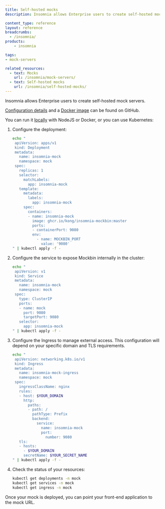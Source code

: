 ```yaml
---
title: Self-hosted mocks
description: Insomnia allows Enterprise users to create self-hosted mock servers.

content_type: reference
layout: reference
breadcrumbs: 
  - /insomnia/
products:
    - insomnia

tags:
- mock-servers

related_resources:
  - text: Mocks
    url: /insomnia/mock-servers/
  - text: Self-hosted mocks
    url: /insomnia/self-hosted-mocks/
---
```


Insomnia allows Enterprise users to create self-hosted mock servers.

[Configuration details](https://github.com/Kong/insomnia-mockbin) and a [Docker image](https://github.com/kong/insomnia-mockbin/pkgs/container/insomnia-mockbin) can be found on GitHub.

You can run it [locally](https://github.com/Kong/insomnia-mockbin?tab=readme-ov-file#installation) with NodeJS or Docker, or you can use Kubernetes:

1. Configure the deployment:

   ```sh
   echo "
    apiVersion: apps/v1
    kind: Deployment
    metadata:
      name: insomnia-mock
      namespace: mock
    spec:
      replicas: 1
      selector:
        matchLabels:
          app: insomnia-mock
      template:
        metadata:
          labels:
            app: insomnia-mock
        spec:
          containers:
          - name: insomnia-mock
            image: ghcr.io/kong/insomnia-mockbin:master
            ports:
            - containerPort: 9080
            env:
              - name: MOCKBIN_PORT
                value: '9080'
   " | kubectl apply -f -
   ```

1. Configure the service to expose Mockbin internally in the cluster:

   ```sh
   echo "
    apiVersion: v1
    kind: Service
    metadata:
      name: insomnia-mock
      namespace: mock
    spec:
      type: ClusterIP
      ports:
      - name: mock
        port: 9080
        targetPort: 9080
      selector:
        app: insomnia-mock
   " | kubectl apply -f -
   ```

1. Configure the Ingress to manage external access. This configuration will depend on your specific domain and TLS requirements.

   ```sh
   echo "
    apiVersion: networking.k8s.io/v1
    kind: Ingress
    metadata:
      name: insomnia-mock-ingress
      namespace: mock
    spec:
      ingressClassName: nginx
      rules:
      - host: $YOUR_DOMAIN
        http:
          paths:
          - path: /
            pathType: Prefix
            backend:
              service:
                name: insomnia-mock
                port:
                  number: 9080
      tls:
      - hosts:
        - $YOUR_DOMAIN
        secretName: $YOUR_SECRET_NAME
   " | kubectl apply -f -
   ```

1. Check the status of your resources:

   ```sh
   kubectl get deployments -n mock
   kubectl get services -n mock
   kubectl get ingress -n mock
   ```

Once your mock is deployed, you can point your front-end application to the mock URL.
